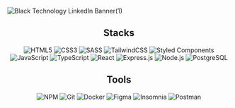 
![Black Technology LinkedIn Banner(1)](https://github.com/user-attachments/assets/72323072-8b93-4a20-aa8d-5777bf2b3c65)

<div align="center">
	<h2>Stacks</h2>
	<img
		src="https://img.shields.io/badge/html5-%23E34F26.svg?style=for-the-badge&logo=html5&logoColor=white"
		alt="HTML5"
	/>
	<img
		src="https://img.shields.io/badge/css3-%231572B6.svg?style=for-the-badge&logo=css3&logoColor=white"
		alt="CSS3"
	/>
	<img
		src="https://img.shields.io/badge/SASS-hotpink.svg?style=for-the-badge&logo=SASS&logoColor=white"
		alt="SASS"
	/>
	<img
		src="https://img.shields.io/badge/tailwindcss-%2338B2AC.svg?style=for-the-badge&logo=tailwind-css&logoColor=white"
		alt="TailwindCSS"
	/>
	<img
		src="https://img.shields.io/badge/styled--components-DB7093?style=for-the-badge&logo=styled-components&logoColor=white"
		alt="Styled Components"
	/>
	<img
		src="https://img.shields.io/badge/javascript-%23323330.svg?style=for-the-badge&logo=javascript&logoColor=%23F7DF1E"
		alt="JavaScript"
	/>
	<img
		src="https://img.shields.io/badge/typescript-%23007ACC.svg?style=for-the-badge&logo=typescript&logoColor=white"
		alt="TypeScript"
	/>
	<img
		src="https://img.shields.io/badge/react-%2320232a.svg?style=for-the-badge&logo=react&logoColor=%2361DAFB"
		alt="React"
	/>
	<img
		src="https://img.shields.io/badge/express.js-%23404d59.svg?style=for-the-badge&logo=express&logoColor=%2361DAFB"
		alt="Express.js"
	/>
	<img
		src="https://img.shields.io/badge/node.js-6DA55F?style=for-the-badge&logo=node.js&logoColor=white"
		alt="Node.js"
	/>
		<img
		src="https://img.shields.io/badge/postgres-%23316192.svg?style=for-the-badge&logo=postgresql&logoColor=white"
		alt="PostgreSQL"
	/>



</div>
<div align="center">
	<h2>Tools</h2>
			<img
		src="https://img.shields.io/badge/NPM-%23CB3837.svg?style=for-the-badge&logo=npm&logoColor=white"
		alt="NPM"
	/>
			<img
		src="https://img.shields.io/badge/git-%23F05033.svg?style=for-the-badge&logo=git&logoColor=white"
		alt="Git"
	/>
		<img
		src="https://img.shields.io/badge/docker-%230db7ed.svg?style=for-the-badge&logo=docker&logoColor=white"
		alt="Docker"
	/>
		<img
		src="https://img.shields.io/badge/figma-%23F24E1E.svg?style=for-the-badge&logo=figma&logoColor=white"
		alt="Figma"
	/>
			<img
		src="https://img.shields.io/badge/Insomnia-black?style=for-the-badge&logo=insomnia&logoColor=5849BE"
		alt="Insomnia"
	/>
				<img
		src="https://img.shields.io/badge/Postman-FF6C37?style=for-the-badge&logo=postman&logoColor=white"
		alt="Postman"
	/>
</div>
